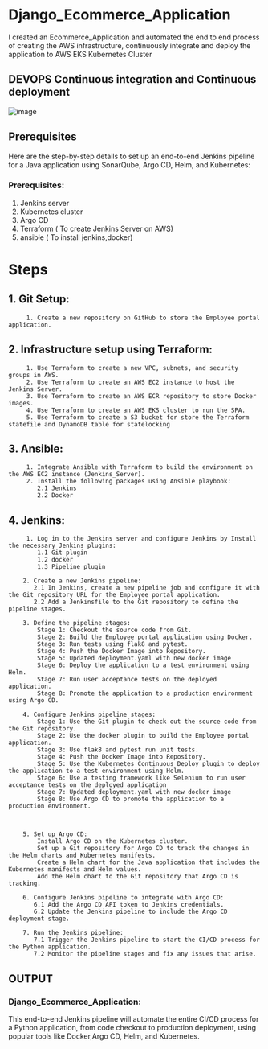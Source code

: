 # Django_Ecommerce_Application


I created an Ecommerce_Application and automated the end to end process of creating the AWS infrastructure, continuously integrate and deploy the application to AWS EKS Kubernetes Cluster


## DEVOPS Continuous integration and Continuous deployment
![image](https://github.com/KavyaPallamreddy/Employee_Portal_Application/assets/116321339/c922ea07-a051-4d22-a650-f7ab7068d74e)


## Prerequisites
Here are the step-by-step details to set up an end-to-end Jenkins pipeline for a Java application using SonarQube, Argo CD, Helm, and Kubernetes:

### Prerequisites:

 1. Jenkins server
 2. Kubernetes cluster
 3. Argo CD
 4. Terraform ( To create Jenkins Server on AWS)
 5. ansible ( To install jenkins,docker)

# Steps

## 1. Git Setup:
         1. Create a new repository on GitHub to store the Employee portal application.

## 2. Infrastructure setup using Terraform:
         1. Use Terraform to create a new VPC, subnets, and security groups in AWS.
         2. Use Terraform to create an AWS EC2 instance to host the Jenkins Server.
         3. Use Terraform to create an AWS ECR repository to store Docker images.
         4. Use Terraform to create an AWS EKS cluster to run the SPA.
         5. Use Terraform to create a S3 bucket for store the Terraform statefile and DynamoDB table for statelocking

## 3. Ansible:
         1. Integrate Ansible with Terraform to build the environment on the AWS EC2 instance (Jenkins_Server).
         2. Install the following packages using Ansible playbook:
            2.1 Jenkins
            2.2 Docker

## 4. Jenkins:
         1. Log in to the Jenkins server and configure Jenkins by Install the necessary Jenkins plugins:
            1.1 Git plugin
            1.2 docker
            1.3 Pipeline plugin

        2. Create a new Jenkins pipeline:
           2.1 In Jenkins, create a new pipeline job and configure it with the Git repository URL for the Employee portal application.
           2.2 Add a Jenkinsfile to the Git repository to define the pipeline stages.

        3. Define the pipeline stages:
            Stage 1: Checkout the source code from Git.
            Stage 2: Build the Employee portal application using Docker.
            Stage 3: Run tests using flak8 and pytest.
            Stage 4: Push the Docker Image into Repository.
            Stage 5: Updated deployment.yaml with new docker image
            Stage 6: Deploy the application to a test environment using Helm.
            Stage 7: Run user acceptance tests on the deployed application.
            Stage 8: Promote the application to a production environment using Argo CD.

        4. Configure Jenkins pipeline stages:
            Stage 1: Use the Git plugin to check out the source code from the Git repository.
            Stage 2: Use the docker plugin to build the Employee portal application.
            Stage 3: Use flak8 and pytest run unit tests.
            Stage 4: Push the Docker Image into Repository.
            Stage 5: Use the Kubernetes Continuous Deploy plugin to deploy the application to a test environment using Helm.
            Stage 6: Use a testing framework like Selenium to run user acceptance tests on the deployed application
            Stage 7: Updated deployment.yaml with new docker image
            Stage 8: Use Argo CD to promote the application to a production environment.
            


        5. Set up Argo CD:
            Install Argo CD on the Kubernetes cluster.
            Set up a Git repository for Argo CD to track the changes in the Helm charts and Kubernetes manifests.
            Create a Helm chart for the Java application that includes the Kubernetes manifests and Helm values.
            Add the Helm chart to the Git repository that Argo CD is tracking.

        6. Configure Jenkins pipeline to integrate with Argo CD:
           6.1 Add the Argo CD API token to Jenkins credentials.
           6.2 Update the Jenkins pipeline to include the Argo CD deployment stage.

        7. Run the Jenkins pipeline:
           7.1 Trigger the Jenkins pipeline to start the CI/CD process for the Python application.
           7.2 Monitor the pipeline stages and fix any issues that arise.


 ## OUTPUT
 ### Django_Ecommerce_Application:
 
This end-to-end Jenkins pipeline will automate the entire CI/CD process for a Python application, from code checkout to production deployment, using popular tools like Docker,Argo CD, Helm, and Kubernetes.
 
